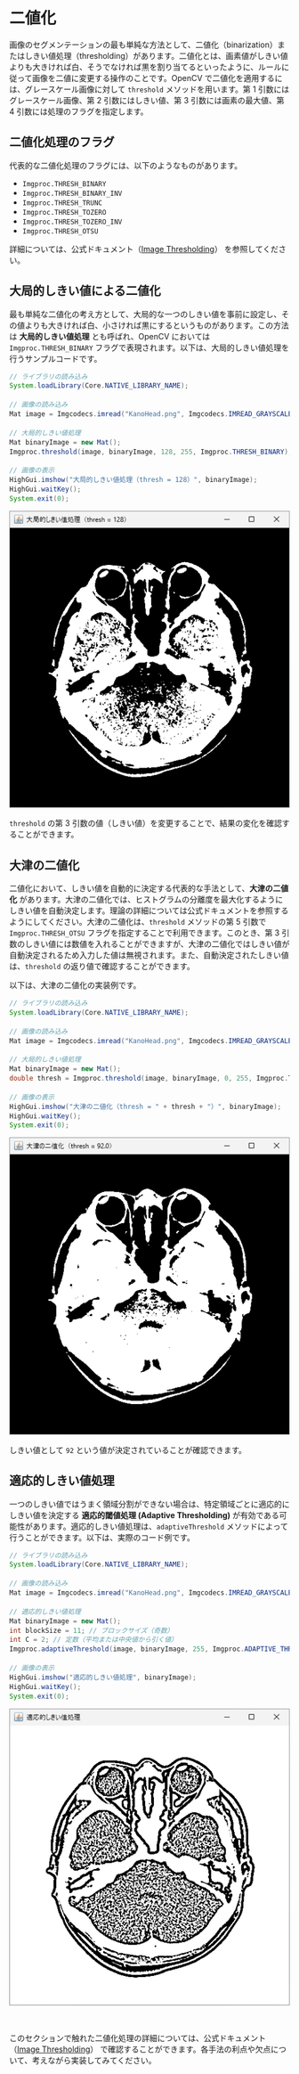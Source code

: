 # 二値化

画像のセグメンテーションの最も単純な方法として、二値化（binarization）またはしきい値処理（thresholding）があります。二値化とは、画素値がしきい値よりも大きければ白、そうでなければ黒を割り当てるといったように、ルールに従って画像を二値に変更する操作のことです。OpenCV で二値化を適用するには、グレースケール画像に対して `threshold` メソッドを用います。第 1 引数にはグレースケール画像、第 2 引数にはしきい値、第 3 引数には画素の最大値、第 4 引数には処理のフラグを指定します。

## 二値化処理のフラグ

代表的な二値化処理のフラグには、以下のようなものがあります。

- `Imgproc.THRESH_BINARY`
- `Imgproc.THRESH_BINARY_INV`
- `Imgproc.THRESH_TRUNC`
- `Imgproc.THRESH_TOZERO`
- `Imgproc.THRESH_TOZERO_INV`
- `Imgproc.THRESH_OTSU`

詳細については、公式ドキュメント（[Image Thresholding](https://docs.opencv.org/4.x/d7/d4d/tutorial_py_thresholding.html)） を参照してください。

## 大局的しきい値による二値化

最も単純な二値化の考え方として、大局的な一つのしきい値を事前に設定し、その値よりも大きければ白、小さければ黒にするというものがあります。この方法は **大局的しきい値処理** とも呼ばれ、OpenCV においては `Imgproc.THRESH_BINARY` フラグで表現されます。以下は、大局的しきい値処理を行うサンプルコードです。

```java
// ライブラリの読み込み
System.loadLibrary(Core.NATIVE_LIBRARY_NAME);

// 画像の読み込み
Mat image = Imgcodecs.imread("KanoHead.png", Imgcodecs.IMREAD_GRAYSCALE);

// 大局的しきい値処理
Mat binaryImage = new Mat();
Imgproc.threshold(image, binaryImage, 128, 255, Imgproc.THRESH_BINARY);

// 画像の表示
HighGui.imshow("大局的しきい値処理（thresh = 128）", binaryImage);
HighGui.waitKey();
System.exit(0);
```

![Thresholding 1](img/thresh1.png)

`threshold` の第 3 引数の値（しきい値）を変更することで、結果の変化を確認することができます。

## 大津の二値化

二値化において、しきい値を自動的に決定する代表的な手法として、**大津の二値化** があります。大津の二値化では、ヒストグラムの分離度を最大化するようにしきい値を自動決定します。理論の詳細については公式ドキュメントを参照するようにしてください。大津の二値化は、`threshold` メソッドの第 5 引数で `Imgproc.THRESH_OTSU` フラグを指定することで利用できます。このとき、第 3 引数のしきい値には数値を入れることができますが、大津の二値化ではしきい値が自動決定されるため入力した値は無視されます。また、自動決定されたしきい値は、`threshold` の返り値で確認することができます。

以下は、大津の二値化の実装例です。

```java
// ライブラリの読み込み
System.loadLibrary(Core.NATIVE_LIBRARY_NAME);

// 画像の読み込み
Mat image = Imgcodecs.imread("KanoHead.png", Imgcodecs.IMREAD_GRAYSCALE);

// 大局的しきい値処理
Mat binaryImage = new Mat();
double thresh = Imgproc.threshold(image, binaryImage, 0, 255, Imgproc.THRESH_OTSU);

// 画像の表示
HighGui.imshow("大津の二値化（thresh = " + thresh + "）", binaryImage);
HighGui.waitKey();
System.exit(0);
```

![Thresholding 2](img/thresh2.png)

しきい値として `92` という値が決定されていることが確認できます。

## 適応的しきい値処理

一つのしきい値ではうまく領域分割ができない場合は、特定領域ごとに適応的にしきい値を決定する **適応的閾値処理 (Adaptive Thresholding)** が有効である可能性があります。適応的しきい値処理は、`adaptiveThreshold` メソッドによって行うことができます。以下は、実際のコード例です。

```java
// ライブラリの読み込み
System.loadLibrary(Core.NATIVE_LIBRARY_NAME);

// 画像の読み込み
Mat image = Imgcodecs.imread("KanoHead.png", Imgcodecs.IMREAD_GRAYSCALE);

// 適応的しきい値処理
Mat binaryImage = new Mat();
int blockSize = 11; // ブロックサイズ（奇数）
int C = 2; // 定数（平均または中央値から引く値）
Imgproc.adaptiveThreshold(image, binaryImage, 255, Imgproc.ADAPTIVE_THRESH_GAUSSIAN_C, Imgproc.THRESH_BINARY, blockSize, C);

// 画像の表示
HighGui.imshow("適応的しきい値処理", binaryImage);
HighGui.waitKey();
System.exit(0);
```

![Threshold 3](img/thresh3.png)

<br>

このセクションで触れた二値化処理の詳細については、公式ドキュメント（[Image Thresholding](https://docs.opencv.org/4.x/d7/d4d/tutorial_py_thresholding.html)） で確認することができます。各手法の利点や欠点について、考えながら実装してみてください。

<br>
